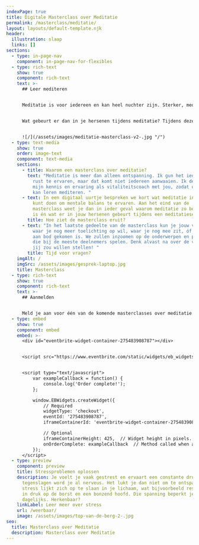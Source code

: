 ```yaml
---
indexPage: true
title: Digitale Masterclass over Meditatie
permalink: /masterclass/meditatie/
layout: layouts/default-template.njk
header:
  illustration: slaap
  links: []
sections:
  - type: in-page-nav
    component: in-page-nav-for-flexibles
  - type: rich-text
    show: true
    component: rich-text
    text: >-
      ## Leer mediteren


      Meditatie is voor iedereen en kan heel nuchter zijn. Sterker, meditatie is heel wetenschappelijk! Alvast een disclaimer: Je gaat nooit leren om met meditatie je brein uit te zetten. 


      Wat gebeurt er dan in je hersenen tijdens meditatie? Tijdens deze masterclass zullen we een kijkje nemen in je brein én analyseren wat er gebeurt tijdens een meditatiesessie. Ik, Coach Pjotr, deel graag hoe ik cliënten helpt om te leren mediteren. Er zijn verschillende simpele en wetenschappelijk onderbouwde meditatietechnieken. Natuurlijk zal er ook tijd zijn om daadwerkelijk te mediteren.


      ![/](/assets/images/meditatie-masterclass-v2-.jpg "/")
  - type: text-media
    show: true
    order: image-text
    component: text-media
    sections:
      - title: Waarom een masterclass over meditatie?
        text: "Meditatie is meer dan alleen ontspanning. Ik gun het iedereen om mentale
          rust te ervaren, maar dat komt niet iedereen aanwaaien. Ik deel graag
          mijn kennis en ervaring als vitaliteitscoach met jou, zodat ook jij
          kan leren mediteren. "
      - text: In een digitaal uurtje bespreken we kort wat meditatie inhoudt én wat jij
          kunt doen om mentale balans te ervaren. Aan het eind van de
          masterclass weet je dan in ieder geval waarom meditatie zo belangrijk
          is én wat er in jouw hersenen gebeurt tijdens een meditatiesessie.
        title: Hoe ziet de masterclass eruit?
      - text: "In het laatste gedeelte van de masterclass kun je jouw vragen stellen,
          waar je nog meer toelichting op wil, waar je nog mee zit, óf wat niet
          aan bod gekomen is. We zullen inzoomen op de onderwerpen en problemen,
          die bij de meeste deelnemers spelen. Denk alvast na over de vragen die
          jij zou willen stellen! "
        title: Tijd voor vragen?
    imgAlt: /
    imgSrc: /assets/images/gesprek-laptop.jpg
    title: Masterclass
  - type: rich-text
    show: true
    component: rich-text
    text: >-
      ## Aanmelden


      Meld je aan voor één van de komende masterclasses over meditatie. Wees er snel bij, want: vol = vol.
  - type: embed
    show: true
    component: embed
    embed: >-
      <div id="eventbrite-widget-container-275483908787"></div>


      <script src="https://www.eventbrite.com/static/widgets/eb_widgets.js"></script>


      <script type="text/javascript">
          var exampleCallback = function() {
              console.log('Order complete!');
          };

          window.EBWidgets.createWidget({
              // Required
              widgetType: 'checkout',
              eventId: '275483908787',
              iframeContainerId: 'eventbrite-widget-container-275483908787',

              // Optional
              iframeContainerHeight: 425,  // Widget height in pixels. Defaults to a minimum of 425px if not provided
              onOrderComplete: exampleCallback  // Method called when an order has successfully completed
          });
      </script>
  - type: preview
    component: preview
    title: Stressproblemen oplossen
    description: Je voelt je vaak gestrest en ervaart een constante druk. Bij kleine
      tegenslagen word je al nerveus. Het lukt je dan niet om te ontspannen. De
      stress lijkt zich op te slaan in je lichaam, wat bijvoorbeeld resulteert
      in druk op de borst en een bonzend hoofd. Die spanning beperkt je
      dagelijks. Herkenbaar?
    linkLabel: Leer meer over stress
    url: /weerbaar/
    image: /assets/images/top-van-de-berg-2-.jpg
seo:
  title: Masterclass over Meditatie
  description: Masterclass over Meditatie
---
```

